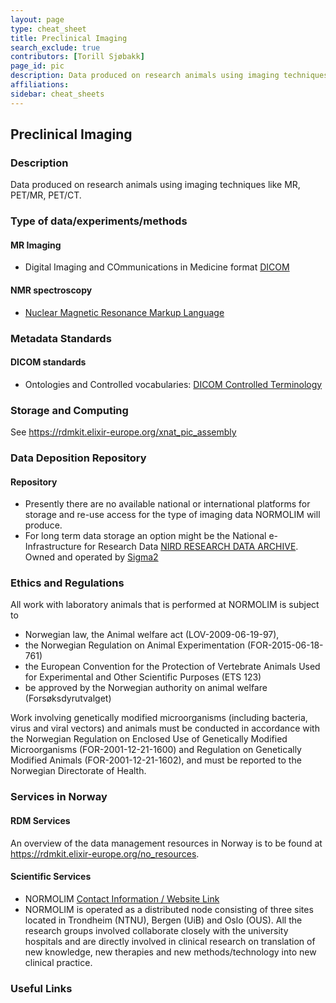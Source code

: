 ```yaml
---
layout: page
type: cheat_sheet
title: Preclinical Imaging
search_exclude: true
contributors: [Torill Sjøbakk]
page_id: pic
description: Data produced on research animals using imaging techniques like MR, PET/MR, PET/CT.
affiliations:
sidebar: cheat_sheets
---
```


## Preclinical Imaging
<!--Example: High-Throughput Screening-->

### Description
Data produced on research animals using imaging techniques like MR, PET/MR, PET/CT.

### Type of data/experiments/methods
#### MR Imaging
- Digital Imaging and COmmunications in Medicine format [DICOM](https://fairsharing.org/bsg-s000114)

#### NMR spectroscopy
- [Nuclear Magnetic Resonance Markup Language](https://fairsharing.org/bsg-s000563)

### Metadata Standards
#### DICOM standards
- Ontologies and Controlled vocabularies: [DICOM Controlled Terminology](https://fairsharing.org/bsg-s000828)

### Storage and Computing
<!--Add information about e.g. NeLS-->
 See https://rdmkit.elixir-europe.org/xnat_pic_assembly

### Data Deposition Repository

#### Repository
- Presently there are no available national or international platforms for storage and re-use access for the type of imaging data NORMOLIM will produce.
- For long term data storage an option might be the National e-Infrastructure for Research Data [NIRD RESEARCH DATA ARCHIVE](https://archive.norstore.no/). Owned and operated by [Sigma2](https://www.sigma2.no/research-data-archive)

### Ethics and Regulations
<!--Add information about laws and policies in Norway for relevant data types-->
All work with laboratory animals that is performed at NORMOLIM is subject to
- Norwegian law, the Animal welfare act (LOV-2009-06-19-97),
- the Norwegian Regulation on Animal Experimentation (FOR-2015-06-18-761)
- the European Convention for the Protection of Vertebrate Animals Used for Experimental and Other Scientific Purposes  (ETS 123)
- be approved by the Norwegian authority on animal welfare (Forsøksdyrutvalget)

Work involving genetically modified microorganisms (including bacteria, virus and viral vectors) and animals must be conducted in accordance with the Norwegian Regulation on Enclosed Use of Genetically Modified Microorganisms (FOR-2001-12-21-1600) and Regulation on Genetically Modified Animals (FOR-2001-12-21-1602), and must be reported to the Norwegian Directorate of Health.

### Services in Norway
<!--Add one line description-->

#### RDM Services
An overview of the data management resources in Norway is to be found at https://rdmkit.elixir-europe.org/no_resources.

#### Scientific Services
- NORMOLIM [Contact Information / Website Link](https://normolim.w.uib.no/)
- NORMOLIM is operated as a distributed node consisting of three sites located in Trondheim (NTNU), Bergen (UiB) and Oslo (OUS). All the research groups involved collaborate closely with the university hospitals and are directly involved in clinical research on translation of new knowledge, new therapies and new methods/technology into new clinical practice.

### Useful Links
<!--Add a list of relevant external/global tools-->
